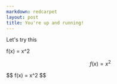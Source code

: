 ```yaml
---
markdown: redcarpet
layout: post
title: You're up and running!
---
```

Let's try this

f(x) = x^2

<span>$$ f(x) = x^2 $$</span>

<div>
$$ f(x) = x^2 $$
</div>
